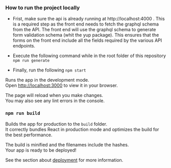### How to run the project locally

- Frist, make sure the api is already running at http://localhost:4000 . This is a required step as the front end needs to fetch the graphql schema from the API. The front end will use the graphql schema to generate form validation schema (whit the yup package). This ensures that the forms on the front end include all the fields required by the various API endpoints.

- Execute the following command while in the root folder of this repository `npm run generate`

- Finally, run the following `npm start`

Runs the app in the development mode.\
Open [http://localhost:3000](http://localhost:3000) to view it in your browser.

The page will reload when you make changes.\
You may also see any lint errors in the console.

### `npm run build`

Builds the app for production to the `build` folder.\
It correctly bundles React in production mode and optimizes the build for the best performance.

The build is minified and the filenames include the hashes.\
Your app is ready to be deployed!

See the section about [deployment](https://facebook.github.io/create-react-app/docs/deployment) for more information.

